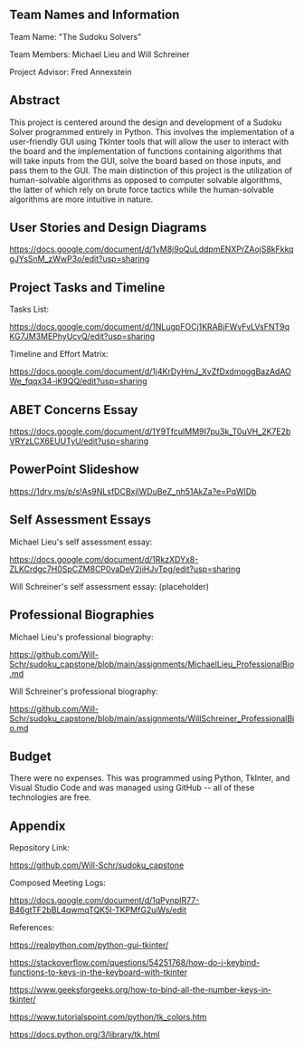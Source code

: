 ## Team Names and Information
Team Name: "The Sudoku Solvers"


Team Members: Michael Lieu and Will Schreiner


Project Advisor: Fred Annexstein

## Abstract
This project is centered around the design and development of a Sudoku Solver programmed entirely in Python. This involves the implementation 
of a user-friendly GUI using TkInter tools that will allow the user to interact with the board and the implementation of functions containing 
algorithms that will take inputs from the GUI, solve the board based on those inputs, and pass them to the GUI. The main distinction of this 
project is the utilization of human-solvable algorithms as opposed to computer solvable algorithms, the latter of which rely on brute force 
tactics while the human-solvable algorithms are more intuitive in nature.

## User Stories and Design Diagrams
https://docs.google.com/document/d/1yM8j9oQuLddpmENXPrZAojS8kFkkqgJYsSnM_zWwP3o/edit?usp=sharing

## Project Tasks and Timeline
Tasks List: 

https://docs.google.com/document/d/1NLugpFOCj1KRABjFWvFvLVsFNT9qKG7JM3MEPhyUcvQ/edit?usp=sharing


Timeline and Effort Matrix: 

https://docs.google.com/document/d/1j4KrDyHmJ_XvZfDxdmpggBazAdAOWe_fqqx34-iK9QQ/edit?usp=sharing

## ABET Concerns Essay
https://docs.google.com/document/d/1Y9TfcuIMM9I7pu3k_T0uVH_2K7E2bVRYzLCX6EUUTyU/edit?usp=sharing

## PowerPoint Slideshow
https://1drv.ms/p/s!As9NLsfDCBxjlWDuBeZ_nh51AkZa?e=PqWlDb

## Self Assessment Essays
Michael Lieu's self assessment essay:

https://docs.google.com/document/d/1RkzXDYx8-ZLKCrdgc7H0SpCZM8CP0vaDeV2jiHJvTpg/edit?usp=sharing


Will Schreiner's self assessment essay:
(placeholder)

## Professional Biographies
Michael Lieu's professional biography:

https://github.com/Will-Schr/sudoku_capstone/blob/main/assignments/MichaelLieu_ProfessionalBio.md


Will Schreiner's professional biography:

https://github.com/Will-Schr/sudoku_capstone/blob/main/assignments/WillSchreiner_ProfessionalBio.md

## Budget
There were no expenses. This was programmed using Python, TkInter, and Visual Studio Code and was managed using GitHub -- all of these technologies are free.

## Appendix
Repository Link:

https://github.com/Will-Schr/sudoku_capstone


Composed Meeting Logs:

https://docs.google.com/document/d/1qPynpIR77-B46gtTF2bBL4qwmqTQK5I-TKPMfG2uiWs/edit

References:

https://realpython.com/python-gui-tkinter/


https://stackoverflow.com/questions/54251768/how-do-i-keybind-functions-to-keys-in-the-keyboard-with-tkinter


https://www.geeksforgeeks.org/how-to-bind-all-the-number-keys-in-tkinter/


https://www.tutorialspoint.com/python/tk_colors.htm


https://docs.python.org/3/library/tk.html
